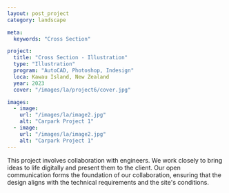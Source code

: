 ```yaml
---
layout: post_project
category: landscape

meta:
  keywords: "Cross Section"

project:
  title: "Cross Section - Illustration"
  type: "Illustration"
  program: "AutoCAD, Photoshop, Indesign"
  loca: Kawau Island, New Zealand
  year: 2023
  cover: "/images/la/project6/cover.jpg"

images:
  - image:
    url: "/images/la/image2.jpg"
    alt: "Carpark Project 1"
  - image:
    url: "/images/la/image2.jpg"
    alt: "Carpark Project 1"
---
```

<p>This project involves collaboration with engineers. We work closely to bring ideas to life digitally and present them to the client. Our open communication forms the foundation of our collaboration, ensuring that the design aligns with the technical requirements and the site's conditions.</p>
